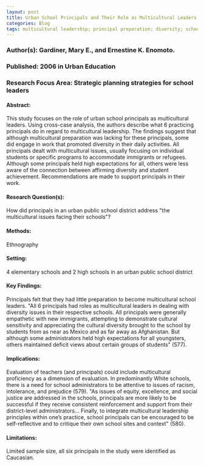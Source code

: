 ```yaml
---
layout: post
title: Urban School Principals and Their Role as Multicultural Leaders
categories: Blog
tags: multicultural leadership; principal preparation; diversity; school administration
---
```


### Author(s): Gardiner, Mary E., and Ernestine K. Enomoto.

### Published: 2006 in Urban Education

### Research Focus Area: Strategic planning strategies for school leaders

#### Abstract:
This  study  focuses  on  the  role  of  urban  school  principals  as  multicultural leaders. Using cross-case analysis, the authors describe what 6 practicing principals  do  in  regard  to  multicultural  leadership.  The  findings  suggest  that although  multicultural  preparation  was  lacking  for  these  principals, some  did engage  in  work  that  promoted  diversity  in  their  daily  activities.  All  principals dealt  with  multicultural  issues, usually  focusing  on  individual  students  or  specific programs to accommodate immigrants or refugees. Although some principals  held  high  expectations  for  all,  others  were  less  aware  of  the  connection between  affirming  diversity  and  student  achievement.  Recommendations  are made to support principals in their work.


#### Research Question(s):
How did principals in an urban public school district address "the multicultural issues facing their schools"?


#### Methods:
Ethnography


#### Setting:
4 elementary schools and 2 high schools in an urban public school district


#### Key Findings:
Principals felt that they had little preparation to become multicultural school leaders. "All  6  principals  had  roles  as  multicultural  leaders  in  dealing with  diversity  issues  in  their  respective  schools.  All  principals were  generally  empathetic  with  new  immigrants,  attempting  to demonstrate  cultural  sensitivity  and  appreciating  the  cultural diversity brought to the school by students from as near as Mexico and as far away as Afghanistan. But although some administrators held  high  expectations  for  all  youngsters,  others  maintained deficit views about certain groups of students" (577).


#### Implications:
Evaluation  of  teachers (and  principals)  could  include  multicultural  proficiency  as  a dimension of evaluation. In predominantly White schools, there is a  need  for  school  administrators  to  be  attentive to issues of racism, intolerance, and prejudice (579). "As  issues  of  equity, excellence, and  social  justice  are addressed in the schools, principals are more likely to be successful if they receive consistent reinforcement and support from their district-level  administrators... Finally, to  integrate  multicultural  leadership  principles  within one’s  practice,  school  principals  can  be  encouraged  to  be  self-reflective and to critique their own school sites and context" (580).


#### Limitations:
Limited sample size, all six principals in the study were identified as Caucasian.


